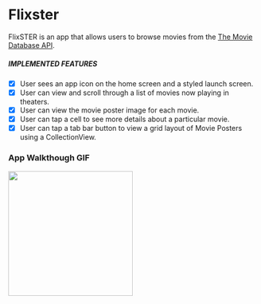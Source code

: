# Flixster

FlixSTER is an app that allows users to browse movies from the [The Movie Database API](http://docs.themoviedb.apiary.io/#).

##### IMPLEMENTED FEATURES

- [x] User sees an app icon on the home screen and a styled launch screen.
- [x] User can view and scroll through a list of movies now playing in theaters.
- [x] User can view the movie poster image for each movie.
- [x] User can tap a cell to see more details about a particular movie.
- [x] User can tap a tab bar button to view a grid layout of Movie Posters using a CollectionView.

### App Walkthough GIF
<img src="http://g.recordit.co/nfGfgWxcJS.gif" width=250><br>
